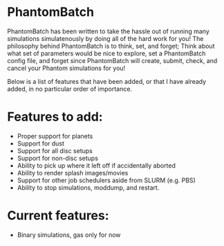 # PhantomBatch

PhantomBatch has been written to take the hassle out of running many simulations simulatenously by doing all of the hard work for you!
The philosophy behind PhantomBatch is to think, set, and forget; Think about what set of parameters would be nice to explore, set a 
PhantomBatch config file, and forget since PhantomBatch will create, submit, check, and cancel your Phantom simulations for you!

Below is a list of features that have been added, or that I have already added, in no particular order of importance.

# Features to add:
- Proper support for planets
- Support for dust
- Support for all disc setups
- Support for non-disc setups
- Ability to pick up where it left off if accidentally aborted
- Ability to render splash images/movies
- Support for other job schedulers aside from SLURM (e.g. PBS)
- Ability to stop simulations, moddump, and restart.

# Current features:
- Binary simulations, gas only for now
